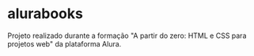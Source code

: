 # alurabooks
Projeto realizado durante a formação "A partir do zero: HTML e CSS para projetos web" da plataforma Alura.
